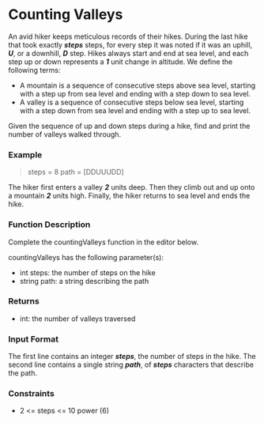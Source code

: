 # Counting Valleys

An avid hiker keeps meticulous records of their hikes. During the last hike that took exactly _**steps**_ steps, for every step it was noted if it was an uphill, _**U**_, or a downhill, _**D**_ step. Hikes always start and end at sea level, and each step up or down represents a _**1**_ unit change in altitude. We define the following terms:

* A mountain is a sequence of consecutive steps above sea level, starting with a step up from sea level and ending with a step down to sea level.
* A valley is a sequence of consecutive steps below sea level, starting with a step down from sea level and ending with a step up to sea level.

Given the sequence of up and down steps during a hike, find and print the number of valleys walked through. 

### Example

> steps = 8 path = [DDUUUDD]

The hiker first enters a valley _**2**_ units deep. Then they climb out and up onto a mountain _**2**_ units high. Finally, the hiker returns to sea level and ends the hike.

### Function Description

Complete the countingValleys function in the editor below.

countingValleys has the following parameter(s):

* int steps: the number of steps on the hike
* string path: a string describing the path

### Returns

* int: the number of valleys traversed

### Input Format

The first line contains an integer _**steps**_, the number of steps in the hike.
The second line contains a single string _**path**_, of _**steps**_ characters that describe the path.

### Constraints

* 2 <= steps <= 10 power (6)